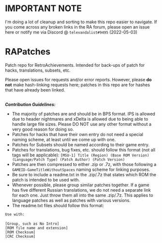 # IMPORTANT NOTE

I'm doing a lot of cleanup and sorting to make this repo easier to navigate. If you come across any broken links in the RA forum, please open an issue here or notify me via Discord @ `televandalist#9495` (2022-05-03)

# RAPatches

Patch repo for RetroAchievements. Intended for back-ups of patch for hacks, translations, subsets, etc. 

Please open issues for requests and/or error reports. However, please **do not** make hash-linking requests here; patches in this repo are for hashes that have already been linked.<br><br>

***Contribution Guidelines:***
- The majority of patches are and should be in BPS format. IPS is allowed due to header nightmares and xDelta is allowed due to being able to handle large file sizes. Please DO NOT use any other format without a very good reason for doing so.
- Patches for hacks that have their own entry do not need a special naming scheme, at least until we come up with one.
- Patches for Subsets should be named according to their game entry. 
- Patches for translations, bug fixes, etc. should follow this format (not all tags will be applicable): `[MSU-1] Title (Region) (Base ROM Version) (Language/Patch Type) (Patch Author) (Patch Version)`
- Patches are then compressed to either .zip or .7z, with those following a `GAMEID-GameTitleWithoutSpaces` naming scheme for linking purposes.
- Be sure to include a readme.txt in the .zip/.7z that states which ROM the patch is intended to be used with.
- Whenever possible, please group similar patches together. If a game has five different Russian translations, we do not need a separate link for each one. Just throw them all into the same .zip/.7z. This applies to language patches as well as patches with various versions.
- The readme.txt files should follow this format:<br>

`Use with:`<br><br>
`[Group, such as No Intro]`<br>
`[ROM file name and extension]`<br>
`[ROM Checksum]`<br>
`[CRC Checksum]`
